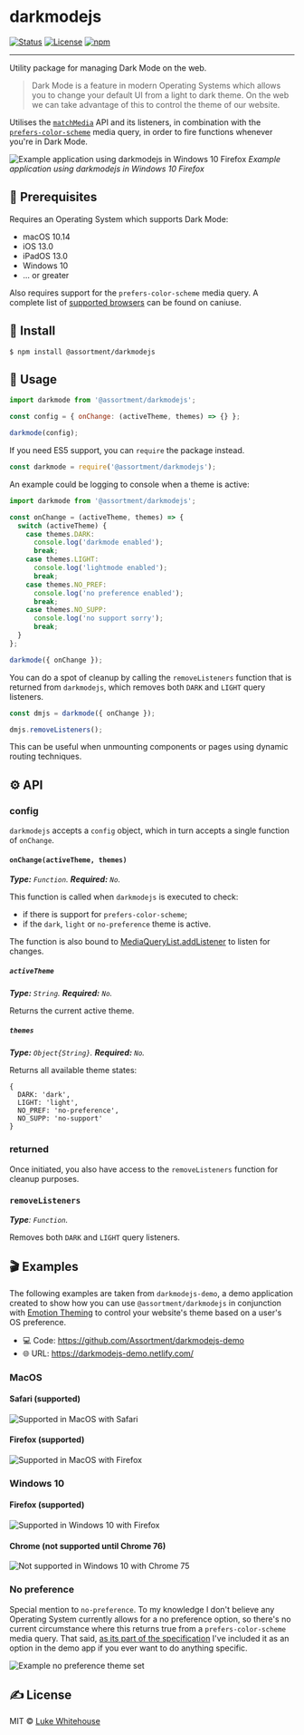 # darkmodejs

<div>

[![Status](https://img.shields.io/badge/status-active-success.svg)]()
[![License](https://img.shields.io/badge/license-MIT-blue.svg)](/LICENSE)
[![npm](https://img.shields.io/npm/v/@assortment/darkmodejs.svg)](https://www.npmjs.com/package/@assortment/darkmodejs)

</div>

---

Utility package for managing Dark Mode on the web.

> Dark Mode is a feature in modern Operating Systems which allows you to change your default UI from a light to dark theme. On the web we can take advantage of this to control the theme of our website.

Utilises the [`matchMedia`](https://developer.mozilla.org/en-US/docs/Web/API/Window/matchMedia) API and its listeners, in combination with the [`prefers-color-scheme`](https://developer.mozilla.org/en-US/docs/Web/CSS/@media/prefers-color-scheme) media query, in order to fire functions whenever you're in Dark Mode.

![Example application using darkmodejs in Windows 10 Firefox](https://i.imgur.com/ZR2aGIE.gif)
_Example application using darkmodejs in Windows 10 Firefox_

## 📝 Prerequisites

Requires an Operating System which supports Dark Mode:

- macOS 10.14
- iOS 13.0
- iPadOS 13.0
- Windows 10
- ... or greater

Also requires support for the `prefers-color-scheme` media query. A complete list of [supported browsers](https://caniuse.com/#search=prefers-color-scheme) can be found on caniuse.

## 🏁 Install

```
$ npm install @assortment/darkmodejs
```

## 🎈 Usage <a name="usage"></a>

```js
import darkmode from '@assortment/darkmodejs';

const config = { onChange: (activeTheme, themes) => {} };

darkmode(config);
```

If you need ES5 support, you can `require` the package instead.

```js
const darkmode = require('@assortment/darkmodejs');
```

An example could be logging to console when a theme is active:

```js
import darkmode from '@assortment/darkmodejs';

const onChange = (activeTheme, themes) => {
  switch (activeTheme) {
    case themes.DARK:
      console.log('darkmode enabled');
      break;
    case themes.LIGHT:
      console.log('lightmode enabled');
      break;
    case themes.NO_PREF:
      console.log('no preference enabled');
      break;
    case themes.NO_SUPP:
      console.log('no support sorry');
      break;
  }
};

darkmode({ onChange });
```

You can do a spot of cleanup by calling the `removeListeners` function that is returned from `darkmodejs`, which removes both `DARK` and `LIGHT` query listeners.

```js
const dmjs = darkmode({ onChange });

dmjs.removeListeners();
```

This can be useful when unmounting components or pages using dynamic routing techniques.

## ⚙ API

### config

`darkmodejs` accepts a `config` object, which in turn accepts a single function of `onChange`.

#### `onChange(activeTheme, themes)`

_**Type:** `Function`. **Required:** `No`._

This function is called when `darkmodejs` is executed to check:

- if there is support for `prefers-color-scheme`;
- if the `dark`, `light` or `no-preference` theme is active.

The function is also bound to [MediaQueryList.addListener](https://developer.mozilla.org/en-US/docs/Web/API/MediaQueryList/addListener) to listen for changes.

##### `activeTheme`

_**Type:** `String`. **Required:** `No`._

Returns the current active theme.

##### `themes`

_**Type:** `Object{String}`. **Required:** `No`._

Returns all available theme states:

```
{
  DARK: 'dark',
  LIGHT: 'light',
  NO_PREF: 'no-preference',
  NO_SUPP: 'no-support'
}
```

### returned

Once initiated, you also have access to the `removeListeners` function for cleanup purposes.

### `removeListeners`

_**Type**: `Function`._

Removes both `DARK` and `LIGHT` query listeners.

## 🎬 Examples

The following examples are taken from `darkmodejs-demo`, a demo application created to show how you can use `@assortment/darkmodejs` in conjunction with [Emotion Theming](https://emotion.sh/docs/theming) to control your website's theme based on a user's OS preference.

- 💻 Code: https://github.com/Assortment/darkmodejs-demo
- 🌐 URL: https://darkmodejs-demo.netlify.com/

### MacOS

#### Safari (supported)

![Supported in MacOS with Safari](https://i.imgur.com/OZLBAV8.gif)

#### Firefox (supported)

![Supported in MacOS with Firefox](https://i.imgur.com/2IBdHYK.gif)

### Windows 10

#### Firefox (supported)

![Supported in Windows 10 with Firefox](https://i.imgur.com/ZR2aGIE.gif)

#### Chrome (not supported until Chrome 76)

![Not supported in Windows 10 with Chrome 75](https://i.imgur.com/C6pyZVr.gif)

### No preference

Special mention to `no-preference`. To my knowledge I don't believe any Operating System currently allows for a no preference option, so there's no current circumstance where this returns true from a `prefers-color-scheme` media query. That said, [as its part of the specification](https://developer.mozilla.org/en-US/docs/Web/CSS/@media/prefers-color-scheme) I've included it as an option in the demo app if you ever want to do anything specific.

![Example no preference theme set](https://i.gyazo.com/5555e2439eadfcf80e184b7a4434fbc5.png)

## ✍️ License

MIT © [Luke Whitehouse](https://lukewhitehouse.co.uk)
